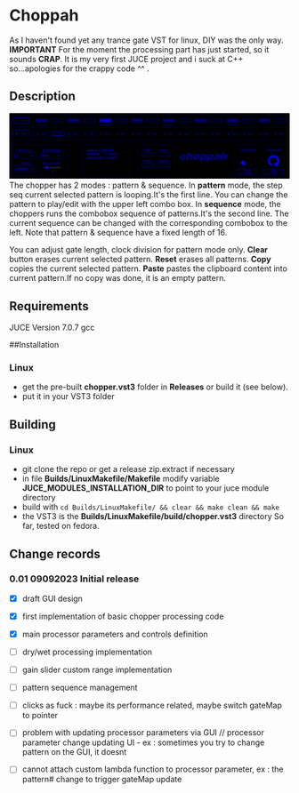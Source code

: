 # Choppah

As I haven't found yet any trance gate VST for linux, DIY was the only way.
**IMPORTANT** For the moment the processing part has just started, so it sounds **CRAP**.
It is my very first JUCE project and i suck at C++ so...apologies for the crappy code ^^ .

## Description
![alt text](Ressources/images/GUI.png)
The chopper has 2 modes : pattern & sequence.
In **pattern** mode, the step seq current selected pattern is looping.It's the first line. 
You can change the pattern to play/edit with the upper left combo box.
In **sequence** mode, the choppers runs the combobox sequence of patterns.It's the second line.
The current sequence can be changed with the corresponding combobox to the left.
Note that pattern & sequence have a fixed length of 16.

You can adjust gate length, clock division for pattern mode only.
**Clear** button erases current selected pattern.
**Reset** erases all patterns.
**Copy** copies the current selected pattern.
**Paste** pastes the clipboard content into current pattern.If no copy was done, it is an empty pattern.

## Requirements
JUCE Version 7.0.7
gcc

##Installation
### Linux
 - get the pre-built **chopper.vst3** folder in **Releases** or build it (see below).
 - put it in your VST3 folder

## Building 
### Linux
 - git clone the repo or get a release zip.extract if necessary
 - in file **Builds/LinuxMakefile/Makefile** modify variable **JUCE_MODULES_INSTALLATION_DIR** to point to your juce module directory
 - build with `cd Builds/LinuxMakefile/ && clear && make clean && make`
 - the VST3 is the  **Builds/LinuxMakefile/build/chopper.vst3** directory
So far, tested on fedora.

  
## Change records
### 0.01 09092023 Initial release
- [x] draft GUI design
- [x] first implementation of basic chopper processing code
- [x] main processor parameters and controls definition
- [ ] dry/wet processing implementation
- [ ] gain slider custom range implementation
- [ ] pattern sequence management
- [ ] clicks as fuck : maybe its performance related, maybe switch gateMap to pointer
- [ ] problem with updating processor parameters via GUI // processor parameter change updating UI - ex : sometimes you try to change pattern on the GUI, it doesnt
- [ ] cannot attach custom lambda function to processor parameter, ex : the pattern# change to trigger gateMap update 



